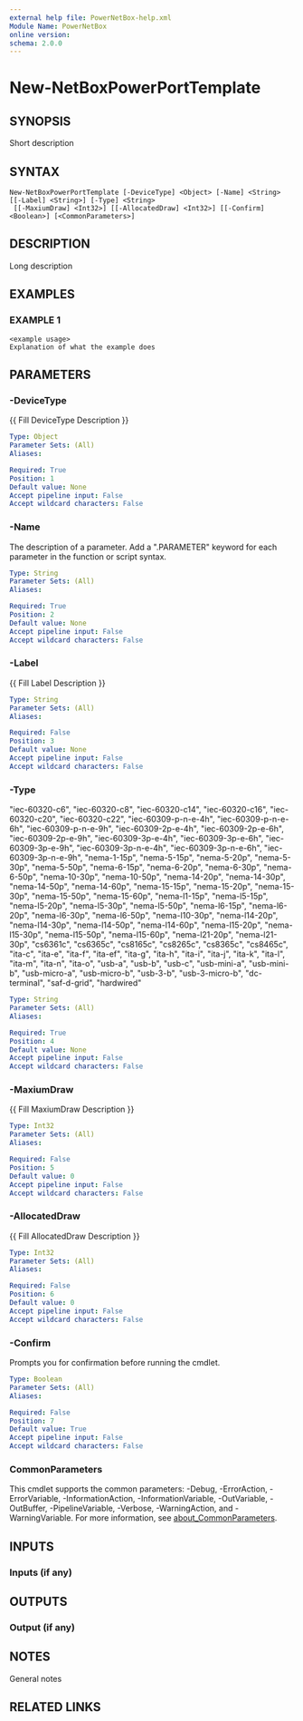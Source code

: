 ```yaml
---
external help file: PowerNetBox-help.xml
Module Name: PowerNetBox
online version:
schema: 2.0.0
---
```


# New-NetBoxPowerPortTemplate

## SYNOPSIS
Short description

## SYNTAX

```
New-NetBoxPowerPortTemplate [-DeviceType] <Object> [-Name] <String> [[-Label] <String>] [-Type] <String>
 [[-MaxiumDraw] <Int32>] [[-AllocatedDraw] <Int32>] [[-Confirm] <Boolean>] [<CommonParameters>]
```

## DESCRIPTION
Long description

## EXAMPLES

### EXAMPLE 1
```
<example usage>
Explanation of what the example does
```

## PARAMETERS

### -DeviceType
{{ Fill DeviceType Description }}

```yaml
Type: Object
Parameter Sets: (All)
Aliases:

Required: True
Position: 1
Default value: None
Accept pipeline input: False
Accept wildcard characters: False
```

### -Name
The description of a parameter.
Add a ".PARAMETER" keyword for each parameter in the function or script syntax.

```yaml
Type: String
Parameter Sets: (All)
Aliases:

Required: True
Position: 2
Default value: None
Accept pipeline input: False
Accept wildcard characters: False
```

### -Label
{{ Fill Label Description }}

```yaml
Type: String
Parameter Sets: (All)
Aliases:

Required: False
Position: 3
Default value: None
Accept pipeline input: False
Accept wildcard characters: False
```

### -Type
"iec-60320-c6", "iec-60320-c8", "iec-60320-c14", "iec-60320-c16", "iec-60320-c20", "iec-60320-c22", "iec-60309-p-n-e-4h", "iec-60309-p-n-e-6h", "iec-60309-p-n-e-9h", "iec-60309-2p-e-4h", "iec-60309-2p-e-6h", "iec-60309-2p-e-9h", "iec-60309-3p-e-4h", "iec-60309-3p-e-6h", "iec-60309-3p-e-9h", "iec-60309-3p-n-e-4h", "iec-60309-3p-n-e-6h", "iec-60309-3p-n-e-9h", "nema-1-15p", "nema-5-15p", "nema-5-20p", "nema-5-30p", "nema-5-50p", "nema-6-15p", "nema-6-20p", "nema-6-30p", "nema-6-50p", "nema-10-30p", "nema-10-50p", "nema-14-20p", "nema-14-30p", "nema-14-50p", "nema-14-60p", "nema-15-15p", "nema-15-20p", "nema-15-30p", "nema-15-50p", "nema-15-60p", "nema-l1-15p", "nema-l5-15p", "nema-l5-20p", "nema-l5-30p", "nema-l5-50p", "nema-l6-15p", "nema-l6-20p", "nema-l6-30p", "nema-l6-50p", "nema-l10-30p", "nema-l14-20p", "nema-l14-30p", "nema-l14-50p", "nema-l14-60p", "nema-l15-20p", "nema-l15-30p", "nema-l15-50p", "nema-l15-60p", "nema-l21-20p", "nema-l21-30p", "cs6361c", "cs6365c", "cs8165c", "cs8265c", "cs8365c", "cs8465c", "ita-c", "ita-e", "ita-f", "ita-ef", "ita-g", "ita-h", "ita-i", "ita-j", "ita-k", "ita-l", "ita-m", "ita-n", "ita-o", "usb-a", "usb-b", "usb-c", "usb-mini-a", "usb-mini-b", "usb-micro-a", "usb-micro-b", "usb-3-b", "usb-3-micro-b", "dc-terminal", "saf-d-grid", "hardwired"

```yaml
Type: String
Parameter Sets: (All)
Aliases:

Required: True
Position: 4
Default value: None
Accept pipeline input: False
Accept wildcard characters: False
```

### -MaxiumDraw
{{ Fill MaxiumDraw Description }}

```yaml
Type: Int32
Parameter Sets: (All)
Aliases:

Required: False
Position: 5
Default value: 0
Accept pipeline input: False
Accept wildcard characters: False
```

### -AllocatedDraw
{{ Fill AllocatedDraw Description }}

```yaml
Type: Int32
Parameter Sets: (All)
Aliases:

Required: False
Position: 6
Default value: 0
Accept pipeline input: False
Accept wildcard characters: False
```

### -Confirm
Prompts you for confirmation before running the cmdlet.

```yaml
Type: Boolean
Parameter Sets: (All)
Aliases:

Required: False
Position: 7
Default value: True
Accept pipeline input: False
Accept wildcard characters: False
```

### CommonParameters
This cmdlet supports the common parameters: -Debug, -ErrorAction, -ErrorVariable, -InformationAction, -InformationVariable, -OutVariable, -OutBuffer, -PipelineVariable, -Verbose, -WarningAction, and -WarningVariable. For more information, see [about_CommonParameters](http://go.microsoft.com/fwlink/?LinkID=113216).

## INPUTS

### Inputs (if any)
## OUTPUTS

### Output (if any)
## NOTES
General notes

## RELATED LINKS
